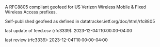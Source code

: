 

A RFC8805 compliant geofeed for US Verizon Wireless Mobile & Fixed Wireless Access prefixes.

Self-published geofeed as defined in datatracker.ietf.org/doc/html/rfc8805

last update of feed.csv (rfc3339): 2023-12-04T10:00:00-04:00

last review (rfc3339): 2023-12-04T10:00:00-04:00
